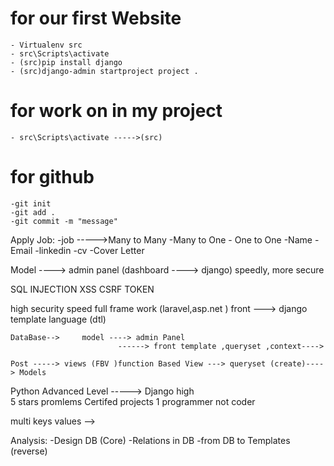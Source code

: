 # for our first Website
    - Virtualenv src
    - src\Scripts\activate
    - (src)pip install django
    - (src)django-admin startproject project .

# for work on in my project
    - src\Scripts\activate ----->(src)   


# for github
    -git init
    -git add .
    -git commit -m "message"



Apply Job:
    -job ----->Many to Many -Many to One - One to One
    -Name
    -Email
    -linkedin
    -cv
    -Cover Letter    


Model ----> admin panel (dashboard ----> django) speedly, more secure
 
<!-- cyber security   -->
SQL INJECTION 
XSS
CSRF TOKEN

high security
speed 
full frame work (laravel,asp.net ) 
front ---> django template language (dtl)

    DataBase-->     model ----> admin Panel 
                            ------> front template ,queryset ,context---->

    Post -----> views (FBV )function Based View ---> queryset (create)----> Models

Python Advanced Level -----> Django high    
5 stars promlems 
Certifed
projects 1
programmer not  coder

<!-- cv -----> multi keys values -->




Analysis:
    -Design DB (Core)
    -Relations in DB
    -from DB to Templates (reverse)
    
